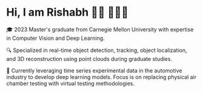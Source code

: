 # Hi, I am Rishabh 👋🏾 👩🏾‍💻

🎓 2023 Master's graduate from Carnegie Mellon University with expertise in Computer Vision and Deep Learning.

🔍 Specialized in real-time object detection, tracking, object localization, and 3D reconstruction using point clouds during graduate studies.

💼 Currently leveraging time series experimental data in the automotive industry to develop deep learning models. Focus is on replacing physical air chamber testing with virtual testing methodologies.
